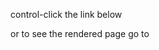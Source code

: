 control-click the link below

[](/client/src/pages/docs/backend.mdx)

or to see the rendered page go to [](http://localhost:3000/docs/backend)
